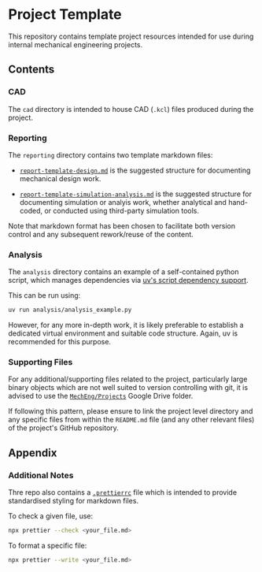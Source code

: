 # Project Template

This repository contains template project resources intended for use during
internal mechanical engineering projects.

## Contents

### CAD

The `cad` directory is intended to house CAD (`.kcl`) files produced during the
project.

### Reporting

The `reporting` directory contains two template markdown files:

- [`report-template-design.md`](/reporting/report-template-design.md) is the
  suggested structure for documenting mechanical design work.

- [`report-template-simulation-analysis.md`](/reporting/report-template-simulation-analysis.md)
  is the suggested structure for documenting simulation or analyis work, whether
  analytical and hand-coded, or conducted using third-party simulation tools.

Note that markdown format has been chosen to facilitate both version control and
any subsequent rework/reuse of the content.

### Analysis

The `analysis` directory contains an example of a self-contained python script,
which manages dependencies via
[uv's script dependency support](https://docs.astral.sh/uv/guides/scripts/#declaring-script-dependencies).

This can be run using:

```bash
uv run analysis/analysis_example.py
```

However, for any more in-depth work, it is likely preferable to establish a
dedicated virtual environment and suitable code structure. Again, uv is
recommended for this purpose.

### Supporting Files

For any additional/supporting files related to the project, particularly large
binary objects which are not well suited to version controlling with git, it is
advised to use the
[`MechEng/Projects`](https://drive.google.com/drive/folders/1JMDxiVOYdyFlw4mHeVmPgAm4i6PGy05r?usp=drive_link)
Google Drive folder.

If following this pattern, please ensure to link the project level directory and
any specific files from within the `README.md` file (and any other relevant
files) of the project's GitHub repository.

## Appendix

### Additional Notes

Thre repo also contains a [`.prettierrc`](/.prettierrc) file which is intended
to provide standardised styling for markdown files.

To check a given file, use:

```bash
npx prettier --check <your_file.md>
```

To format a specific file:

```bash
npx prettier --write <your_file.md>
```
